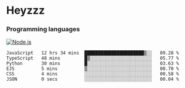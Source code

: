 # Heyzzz  

### Programming languages  

[![Node.js](https://img.shields.io/badge/-Node.js-262626?style=for-the-badge)](https://nodejs.org/ru)

<!--START_SECTION:waka-->

```text
JavaScript   12 hrs 34 mins  ██████████████████████▒░░   89.28 %
TypeScript   48 mins         █▒░░░░░░░░░░░░░░░░░░░░░░░   05.77 %
Python       30 mins         █░░░░░░░░░░░░░░░░░░░░░░░░   03.63 %
EJS          5 mins          ▒░░░░░░░░░░░░░░░░░░░░░░░░   00.70 %
CSS          4 mins          ░░░░░░░░░░░░░░░░░░░░░░░░░   00.58 %
JSON         0 secs          ░░░░░░░░░░░░░░░░░░░░░░░░░   00.04 %
```

<!--END_SECTION:waka-->
